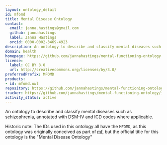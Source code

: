 ```yaml
---
layout: ontology_detail
id: mfomd
title: Mental Disease Ontology
contact:
  email: janna.hastings@gmail.com
  github: jannahastings
  label: Janna Hastings
  orcid: 0000-0002-3469-4923
description: An ontology to describe and classify mental diseases such as schizophrenia, annotated with DSM-IV and ICD codes where applicable
domain: health
homepage: https://github.com/jannahastings/mental-functioning-ontology
license:
  label: CC BY 3.0
  url: http://creativecommons.org/licenses/by/3.0/
preferredPrefix: MFOMD
products:
- id: mfomd.owl
repository: https://github.com/jannahastings/mental-functioning-ontology
tracker: https://github.com/jannahastings/mental-functioning-ontology/issues
activity_status: active
---
```


An ontology to describe and classify mental diseases such as schizophrenia, annotated with DSM-IV and ICD codes where applicable.

Historic note: The IDs used in this ontology all have the `MFOMD`, as this ontology was originally conceived as part of [mf](mf.html), but the official title for this ontology is the "Mental Disease Ontology"
